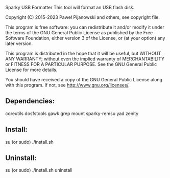 Sparky USB Formatter
This tool will format an USB flash disk.

Copyright (C) 2015-2023 Paweł Pijanowski and others, see copyright file.

This program is free software: you can redistribute it and/or modify
it under the terms of the GNU General Public License as published by
the Free Software Foundation, either version 3 of the License, or
(at your option) any later version.

This program is distributed in the hope that it will be useful,
but WITHOUT ANY WARRANTY; without even the implied warranty of
MERCHANTABILITY or FITNESS FOR A PARTICULAR PURPOSE.  See the
GNU General Public License for more details.

You should have received a copy of the GNU General Public License
along with this program.  If not, see <http://www.gnu.org/licenses/>.

Dependencies:
-------------
coreutils
dosfstools
gawk
grep
mount
sparky-remsu
yad
zenity

Install:
-------------
su (or sudo) 
./install.sh

Uninstall:
-------------
su (or sudo)
./install.sh uninstall
